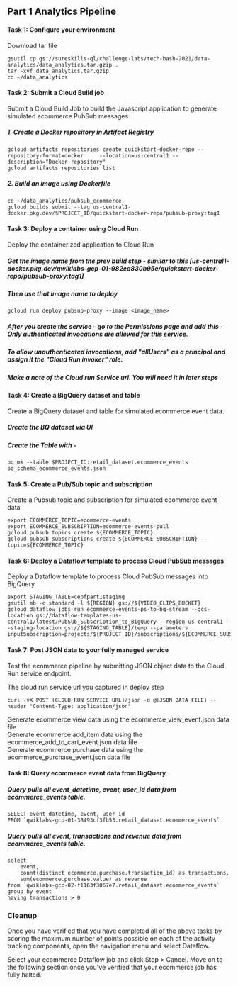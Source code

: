 ## Part 1 Analytics Pipeline

#### Task 1: Configure your environment <br>

Download tar file <br>

```
gsutil cp gs://sureskills-ql/challenge-labs/tech-bash-2021/data-analytics/data_analytics.tar.gzip .
tar -xvf data_analytics.tar.gzip
cd ~/data_analytics
```
#### Task 2: Submit a Cloud Build job <br>

Submit a Cloud Build Job to build the Javascript application to generate simulated ecommerce PubSub messages. <br>

##### 1. Create a Docker repository in Artifact Registry <br>

```
gcloud artifacts repositories create quickstart-docker-repo --repository-format=docker     --location=us-central1 --description="Docker repository"
gcloud artifacts repositories list
```
##### 2. Build an image using Dockerfile <br>

```
cd ~/data_analytics/pubsub_ecommerce
gcloud builds submit --tag us-central1-docker.pkg.dev/$PROJECT_ID/quickstart-docker-repo/pubsub-proxy:tag1
```
#### Task 3: Deploy a container using Cloud Run <br>

Deploy the containerized application to Cloud Run <br>

##### Get the image name from the prev build step - similar to this [us-central1-docker.pkg.dev/qwiklabs-gcp-01-982ea830b95e/quickstart-docker-repo/pubsub-proxy:tag1] <br>

##### Then use that image name to deploy
```
gcloud run deploy pubsub-proxy --image <image_name>
```
##### After you create the service - go to the Permissions page and add this - Only authenticated invocations are allowed for this service.
##### To allow unauthenticated invocations, add "allUsers" as a principal and assign it the "Cloud Run invoker" role.
##### Make a note of the Cloud run Service url. You will need it in later steps 

#### Task 4: Create a BigQuery dataset and table <br>

Create a BigQuery dataset and table for simulated ecommerce event data. <br>

##### Create the BQ dataset via UI <br>
##### Create the Table with - 

```
bq mk --table $PROJECT_ID:retail_dataset.ecommerce_events bq_schema_ecommerce_events.json
```

#### Task 5: Create a Pub/Sub topic and subscription <br>

Create a Pubsub topic and subscription for simulated ecommerce event data <br>

```
export ECOMMERCE_TOPIC=ecommerce-events
export ECOMMERCE_SUBSCRIPTION=ecommerce-events-pull
gcloud pubsub topics create ${ECOMMERCE_TOPIC}
gcloud pubsub subscriptions create ${ECOMMERCE_SUBSCRIPTION} --topic=${ECOMMERCE_TOPIC}
```
#### Task 6: Deploy a Dataflow template to process Cloud PubSub messages <br>

Deploy a Dataflow template to process Cloud PubSub messages into BigQuery <br>

```
export STAGING_TABLE=cepfpart1staging
gsutil mb -c standard -l ${REGION} gs://${VIDEO_CLIPS_BUCKET}
gcloud dataflow jobs run ecommerce-events-ps-to-bq-stream --gcs-location gs://dataflow-templates-us-central1/latest/PubSub_Subscription_to_BigQuery --region us-central1 --staging-location gs://${STAGING_TABLE}/temp --parameters inputSubscription=projects/${PROJECT_ID}/subscriptions/${ECOMMERCE_SUBSCRIPTION},outputTableSpec=$PROJECT_ID:retail_dataset.ecommerce_events
```
#### Task 7: Post JSON data to your fully managed service <br>

Test the ecommerce pipeline by submitting JSON object data to the Cloud Run service endpoint. <br>

The cloud run service url you captured in deploy step

```
curl -vX POST [CLOUD RUN SERVICE URL]/json -d @[JSON DATA FILE] --header "Content-Type: application/json"
```
Generate ecommerce view data using the ecommerce_view_event.json data file <br>
Generate ecommerce add_item data using the ecommerce_add_to_cart_event.json data file <br>
Generate ecommerce purchase data using the ecommerce_purchase_event.json data file <br>

#### Task 8: Query ecommerce event data from BigQuery <br>

##### Query pulls all event_datetime, event, user_id data from ecommerce_events table.

```
SELECT event_datetime, event, user_id  
FROM `qwiklabs-gcp-01-38493cf3fb53.retail_dataset.ecommerce_events`
```
##### Query pulls all event, transactions and revenue data from ecommerce_events table.

```
select 
    event, 
    count(distinct ecommerce.purchase.transaction_id) as transactions,
    sum(ecommerce.purchase.value) as revenue
from `qwiklabs-gcp-02-f1163f3067e7.retail_dataset.ecommerce_events`
group by event
having transactions > 0

```

### Cleanup <br>
Once you have verified that you have completed all of the above tasks by scoring the maximum number of points possible on each of the activity tracking components, open the navigation menu and select Dataflow.

Select your ecommerce Dataflow job and click Stop > Cancel. Move on to the following section once you've verified that your ecommerce job has fully halted.





